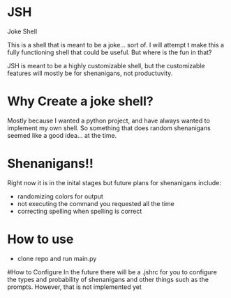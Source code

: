 # JSH
Joke Shell

This is a shell that is meant to be a joke... sort of. I will attempt t make this a fully functioning shell that could be useful. But where is the fun in that?

JSH is meant to be a highly customizable shell, but the customizable features will mostly be for shenanigans, not productuvity.

# Why Create a joke shell?
Mostly because I wanted a python project, and have always wanted to implement my own shell. So something that does random shenanigans seemed like a good idea... at the time. 

# Shenanigans!!
Right now it is in the inital stages but future plans for shenanigans include:
* randomizing colors for output
* not executing the command you requested all the time
* correcting spelling when spelling is correct

# How to use
* clone repo and run main.py

#How to Configure
In the future there will be a .jshrc for you to configure the types and probability of shenanigans and other things such as the prompts. However, that is not implemented yet
